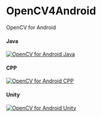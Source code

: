 # OpenCV4Android
OpenCV for Android

#### Java
[![OpenCV for Android Java](http://img.youtube.com/vi/imTTaZTSVQk/0.jpg)](https://youtu.be/imTTaZTSVQk "OpenCV4Android Java")

#### CPP
[![OpenCV for Android CPP](http://img.youtube.com/vi/2-EIBBVkic4/0.jpg)](https://youtu.be/2-EIBBVkic4 "OpenCV4Android CPP")

#### Unity
[![OpenCV for Android Unity](http://img.youtube.com/vi/mrBsn7JDf28/0.jpg)](https://youtu.be/mrBsn7JDf28 "OpenCV4Android Unity")
